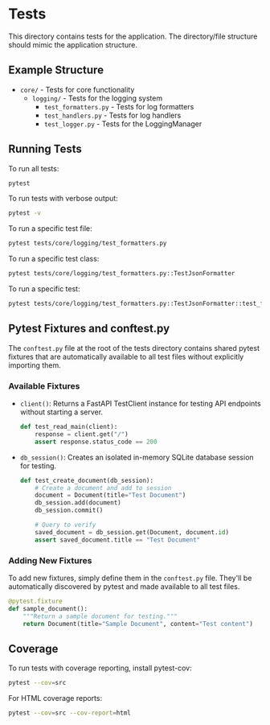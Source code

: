# Tests

This directory contains tests for the application.
The directory/file structure should mimic the application structure.

## Example Structure

- `core/` - Tests for core functionality
  - `logging/` - Tests for the logging system
    - `test_formatters.py` - Tests for log formatters
    - `test_handlers.py` - Tests for log handlers
    - `test_logger.py` - Tests for the LoggingManager

## Running Tests

To run all tests:

```bash
pytest
```

To run tests with verbose output:

```bash
pytest -v
```

To run a specific test file:

```bash
pytest tests/core/logging/test_formatters.py
```

To run a specific test class:

```bash
pytest tests/core/logging/test_formatters.py::TestJsonFormatter
```

To run a specific test:

```bash
pytest tests/core/logging/test_formatters.py::TestJsonFormatter::test_format_output
```

## Pytest Fixtures and conftest.py

The `conftest.py` file at the root of the tests directory contains shared pytest fixtures that are automatically available to all test files without explicitly importing them.

### Available Fixtures

- `client()`: Returns a FastAPI TestClient instance for testing API endpoints without starting a server.

  ```python
  def test_read_main(client):
      response = client.get("/")
      assert response.status_code == 200
  ```

- `db_session()`: Creates an isolated in-memory SQLite database session for testing.
  ```python
  def test_create_document(db_session):
      # Create a document and add to session
      document = Document(title="Test Document")
      db_session.add(document)
      db_session.commit()

      # Query to verify
      saved_document = db_session.get(Document, document.id)
      assert saved_document.title == "Test Document"
  ```

### Adding New Fixtures

To add new fixtures, simply define them in the `conftest.py` file. They'll be automatically discovered by pytest and made available to all test files.

```python
@pytest.fixture
def sample_document():
    """Return a sample document for testing."""
    return Document(title="Sample Document", content="Test content")
```

## Coverage

To run tests with coverage reporting, install pytest-cov:

```bash
pytest --cov=src
```

For HTML coverage reports:

```bash
pytest --cov=src --cov-report=html
```

